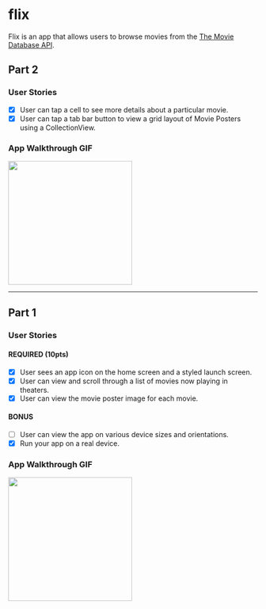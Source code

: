 # flix

Flix is an app that allows users to browse movies from the [The Movie Database API](http://docs.themoviedb.apiary.io/#).

## Part 2

### User Stories

- [x] User can tap a cell to see more details about a particular movie.
- [x] User can tap a tab bar button to view a grid layout of Movie Posters using a CollectionView.

### App Walkthrough GIF

<img src="http://g.recordit.co/aWMhPe8CyI.gif" width=250><br>

---

## Part 1

### User Stories
#### REQUIRED (10pts)
- [x] User sees an app icon on the home screen and a styled launch screen.
- [x] User can view and scroll through a list of movies now playing in theaters.
- [x] User can view the movie poster image for each movie.

#### BONUS
- [ ] User can view the app on various device sizes and orientations.
- [x] Run your app on a real device.

### App Walkthrough GIF

<img src="http://g.recordit.co/DNGIt2Y7nM.gif" width=250><br>
